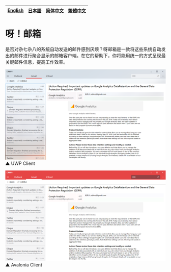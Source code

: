 [English][en]|[日本語][jp]|[简体中文][zh-chs]|[繁體中文][zh-cht]
-|-|-|-

[en]: /README.md
[jp]: /README.jp.md
[zh-chs]: /README.zh-chs.md
[zh-cht]: /README.zh-cht.md

# 呀！邮箱

是否对杂七杂八的系统自动发送的邮件感到厌烦？呀邮箱是一款将这些系统自动发出的邮件进行聚合显示的邮箱客户端。在它的帮助下，你将能用统一的方式呈现最关键邮件信息，提高工作效率。

![UWP Client](/docs/assets/2018-04-15-19-15-57.png)  
▲ UWP Client

![Avalonia Client](/docs/assets/2018-04-15-19-18-15.png)  
▲ Avalonia Client
